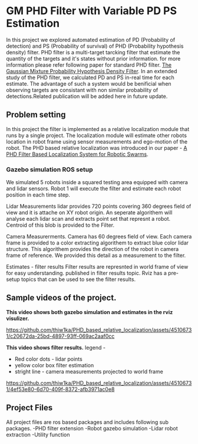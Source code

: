 # GM PHD Filter with Variable PD PS Estimation

In this project we explored automated estimation of PD (Probability of detection) and PS (Probability of survival) of PHD (Probability hypothesis density) filter.
PHD filter is a multi-target tarcking filter that estimate the quantity of the targets and it's states without prior information.
for more information please refer following paper for standard PHD filter. [The Gaussian Mixture Probability Hypothesis Density Filter](https://ieeexplore.ieee.org/abstract/document/1710358?casa_token=teDbNPXJ6J8AAAAA:HANXPhV4vcg53tWRbYMyOfVzhvFKYyWyCeB3UDq01AcG-DWYJR197mbbsGwhl7wdzC_PHOmruA).
In an extended study of the PHD filter, we calculated PD and PS in-real time for each estimate. The advantage of such a system would be benificial when observing targets are consistant with non similar probability of detections.Related publication will be added here in future update. 

## Problem setting
In this project the filter is implemented as a relative localization module that runs by a single project. The localization module will estimate other robots location in robot frame using sensor measurements and ego-motion of the robot. The PHD based relative localization was introduced in our paper - [A PHD Filter Based Localization System for Robotic Swarms](https://par.nsf.gov/servlets/purl/10332874).

### Gazebo simulation ROS setup
We simulated 5 robots inside a squared testing area equipped with camera and lidar sensors. Robot 1 will execute the filter and estimate each robot position in each time step.

Lidar Measurements
lidar provides 720 points covering 360 degrees field of view and it is attache on XY robot origin. An seperate algorithem will analyse each lidar scan and extracts point set that represnt a robot. Centroid of this blob is provided to the Filter.

Camera Measurerments.
Camera has 60 degrees field of view. Each camera frame is provided to a color extracting algorithem to extract blue color lidar structure. This algorithem provides the direction of the robot in camera frame of reference. We provided this detail as a measurement to the filter.

Estimates - filter results
Filter results are represnted in world frame of view for easy understanding. published in filter results topic.
Rviz has a pre-setup topics that can be used to see the filter results.

## Sample videos of the project.

**This video shows both gazebo simulation and estimates in the rviz visulizer.**


https://github.com/thiw1ka/PHD_based_relative_localization/assets/45106731/c20672da-25bd-4897-93ff-069ac2aaf0cc


**This video shows filter results.**
legend -
  - Red color dots - lidar points
  - yellow color box filter estimation
  - stright line - camera measurements projected to world frame

https://github.com/thiw1ka/PHD_based_relative_localization/assets/45106731/4ef53e80-6d70-409f-8372-afb3971ac0e8


## Project Files
All project files are ros based packages and includes following sub packages.
-PHD filter extension
-Robot gazebo simulation
-Lidar robot extraction
-Utility function

